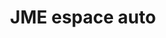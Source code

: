 ---
title: "JME espace auto"
url: /saint-andre-et-appelles/jme-espace-auto/
shop: réparation de voitures
---